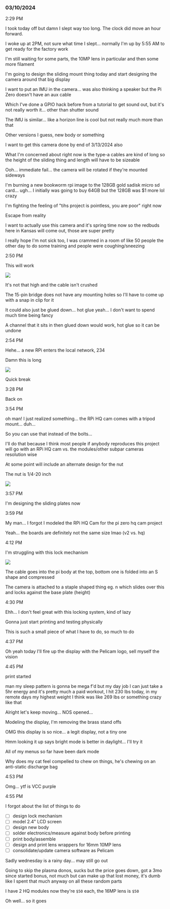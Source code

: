 ### 03/10/2024

2:29 PM

I took today off but damn I slept way too long. The clock did move an hour forward.

I woke up at 2PM, not sure what time I slept... normally I'm up by 5:55 AM to get ready for the factory work

I'm still waiting for some parts, the 10MP lens in particular and then some more filament

I'm going to design the sliding mount thing today and start designing the camera around that big display

I want to put an IMU in the camera... was also thinking a speaker but the Pi Zero doesn't have an aux cable

Which I've done a GPIO hack before from a tutorial to get sound out, but it's not really worth it... other than shutter sound

The IMU is similar... like a horizon line is cool but not really much more than that

Other versions I guess, new body or something

I want to get this camera done by end of 3/13/2024 also

What I'm concerned about right now is the type-a cables are kind of long so the height of the sliding thing and length will have to be sizeable

Ooh... immediate fail... the camera will be rotated if they're mounted sideways

I'm burning a new bookworm rpi image to the 128GB gold sadisk micro sd card... ugh... I initially was going to buy 64GB but the 128GB was $1 more lol crazy

I'm fighting the feeling of "tihs project is pointless, you are poor" right now

Escape from reality

I want to actually use this camera and it's spring time now so the redbuds here in Kansas will come out, those are super pretty

I really hope I'm not sick too, I was crammed in a room of like 50 people the other day to do some training and people were coughing/sneezing

2:50 PM

This will work

<img src="./devlog-images/fold-cable.JPG"/>

It's not that high and the cable isn't crushed

The 15-pin bridge does not have any mounting holes so I'll have to come up with a snap in clip for it

It could also just be glued down... hot glue yeah... I don't want to spend much time being fancy

A channel that it sits in then glued down would work, hot glue so it can be undone

2:54 PM

Hehe... a new RPi enters the local network, 234

Damn this is long

<img src="./devlog-images/long.JPG"/>

Quick break

3:28 PM

Back on

3:54 PM

oh man! I just realized something... the RPi HQ cam comes with a tripod mount... duh...

So you can use that instead of the bolts...

I'll do that because I think most people if anybody reproduces this project will go with an RPi HQ cam vs. the modules/other subpar cameras resolution wise

At some point will include an alternate design for the nut

The nut is 1/4-20 inch

<img src="./devlog-images/tripod-mount.JPG"/>

3:57 PM

I'm designing the sliding plates now

3:59 PM

My man... I forgot I modeled the RPi HQ Cam for the pi zero hq cam project

Yeah... the boards are definitely not the same size lmao (v2 vs. hq)

4:12 PM

I'm struggling with this lock mechanism

<img src="./devlog-images/lock.JPG"/>

The cable goes into the pi body at the top, bottom one is folded into an S shape and compressed

The camera is attached to a staple shaped thing eg. n which slides over this and locks against the base plate (height)

4:30 PM

Ehh... I don't feel great with this locking system, kind of lazy

Gonna just start printing and testing physically

This is such a small piece of what I have to do, so much to do

4:37 PM

Oh yeah today I'll fire up the display with the Pelicam logo, sell myself the vision

4:45 PM

print started

man my sleep pattern is gonna be mega f'd but my day job I can just take a 5hr energy and it's pretty much a paid workout, I hit 230 lbs today, in my remote days my highest weight I think was like 269 lbs or something crazy like that

Alright let's keep moving... NOS opened...

Modeling the display, I'm removing the brass stand offs

OMG this display is so nice... a legit display, not a tiny one

Hmm looking it up says bright mode is better in daylight... I'll try it

All of my menus so far have been dark mode

Why does my cat feel compelled to chew on things, he's chewing on an anti-static discharge bag

4:53 PM

Omg... ytf is VCC purple

4:55 PM

I forgot about the list of things to do

- [ ] design lock mechanism
- [ ] model 2.4" LCD screen
- [ ] design new body
- [ ] solder electronics/measure against body before printing
- [ ] print body/assemble
- [ ] design and print lens wrappers for 16mm 10MP lens
- [ ] consolidate/update camera software as Pelicam

Sadly wednesday is a rainy day... may still go out

Going to skip the plasma donos, sucks but the price goes down, got a 3mo since started bonus, not much but can make up that lost money, it's dumb like I spent that much anyway on all these random parts

I have 2 HQ modules now they're `$50` each, the 16MP lens is `$50`

Oh well... so it goes

